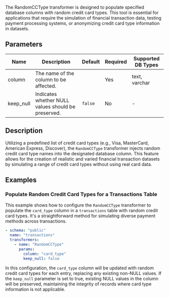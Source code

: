 The RandomCCType transformer is designed to populate specified database columns with random credit card types. This tool is essential for applications that require the simulation of financial transaction data, testing payment processing systems, or anonymizing credit card type information in datasets.

## Parameters

| Name       | Description                                           | Default | Required | Supported DB Types |
|------------|-------------------------------------------------------|---------|----------|--------------------|
| column     | The name of the column to be affected.                |         | Yes      | text, varchar      |
| keep_null  | Indicates whether NULL values should be preserved.   | `false` | No       | -                  |

## Description

Utilizing a predefined list of credit card types (e.g., Visa, MasterCard, American Express, Discover), the `RandomCCType` transformer injects random credit card type names into the designated database column. This feature allows for the creation of realistic and varied financial transaction datasets by simulating a range of credit card types without using real card data.

## Examples

### Populate Random Credit Card Types for a Transactions Table

This example shows how to configure the `RandomCCType` transformer to populate the `card_type` column in a `transactions` table with random credit card types. It's a straightforward method for simulating diverse payment methods across transactions.

```yaml
- schema: "public"
  name: "transactions"
  transformers:
    - name: "RandomCCType"
      params:
        column: "card_type"
        keep_null: false
```

In this configuration, the `card_type` column will be updated with random credit card types for each entry, replacing any existing non-NULL values. If the `keep_null` parameter is set to true, existing NULL values in the column will be preserved, maintaining the integrity of records where card type information is not applicable.
